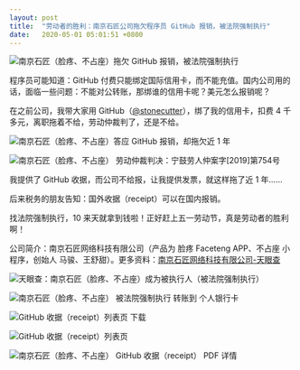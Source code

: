 ```yaml
---
layout: post
title:  "劳动者的胜利：南京石匠公司拖欠程序员 GitHub 报销，被法院强制执行"
date:   2020-05-01 05:01:51 +0800
---
```


![南京石匠（脸疼、不占座）拖欠 GitHub 报销，被法院强制执行](https://user-images.githubusercontent.com/4971414/80939437-37cc2200-8e0f-11ea-832e-8ac86b3e9cc0.png)

程序员可能知道：GitHub 付费只能绑定国际信用卡，而不能充值。国内公司用的话，面临一些问题：不能对公转账，那绑谁的信用卡呢？美元怎么报销呢？

在之前公司，我带大家用 GitHub（[@stonecutter](https://github.com/stonecutter)），绑了我的信用卡，扣费 4 千多元，离职拖着不给，劳动仲裁判了，还是不给。

![南京石匠（脸疼、不占座）答应 GitHub 报销，却拖欠近 1 年](https://user-images.githubusercontent.com/4971414/80939530-8d083380-8e0f-11ea-96bd-1e539f4a2dfa.png)

![南京石匠（脸疼、不占座） 劳动仲裁判决：宁鼓劳人仲案字\[2019\]第754号](https://user-images.githubusercontent.com/4971414/80944551-6b617900-8e1c-11ea-931c-40bc95f8073a.jpg)

我提供了 GitHub 收据，而公司不给报，让我提供发票，就这样拖了近 1 年……

后来税务的朋友告知：国外收据（receipt）可以在国内报销。

找法院强制执行，10 来天就拿到钱啦！正好赶上五一劳动节，真是劳动者的胜利啊！

公司简介：南京石匠网络科技有限公司（产品为 脸疼 Faceteng APP、不占座 小程序，创始人 马骏、王舒甜）。更多资料：[南京石匠网络科技有限公司-天眼查](https://m.tianyancha.com/company/3089459265)

![天眼查：南京石匠（脸疼、不占座）成为被执行人（被法院强制执行）](https://user-images.githubusercontent.com/4971414/80939811-58e14280-8e10-11ea-8c0a-044ff11ebb47.png)

![南京石匠（脸疼、不占座） 被法院强制执行 转账到 个人银行卡](https://user-images.githubusercontent.com/4971414/80939877-9940c080-8e10-11ea-89dd-792a144746d8.png)

![GitHub 收据（receipt）列表页 下载](https://user-images.githubusercontent.com/4971414/80939937-c68d6e80-8e10-11ea-8272-82f74b453526.png)

![GitHub 收据（receipt）列表页](https://user-images.githubusercontent.com/4971414/80940158-7531af00-8e11-11ea-9d4d-af29cae9aa98.png)

![南京石匠（脸疼、不占座） GitHub 收据（receipt） PDF 详情](https://user-images.githubusercontent.com/4971414/80939959-d86f1180-8e10-11ea-9360-fb0672ca9e39.png)
